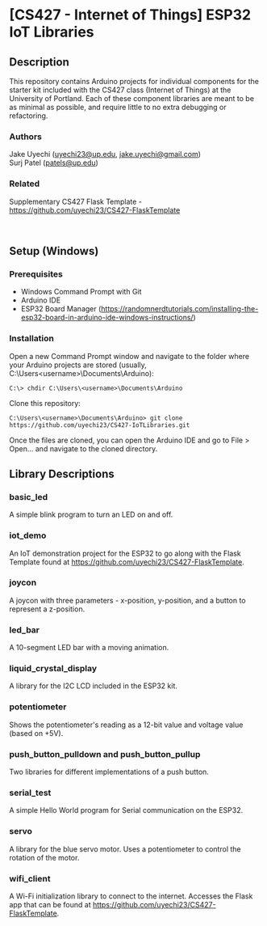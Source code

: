 # **[CS427 - Internet of Things] ESP32 IoT Libraries**

## **Description**
This repository contains Arduino projects for individual components for the starter kit included with the CS427 class (Internet of Things) at the University of Portland. Each of these component libraries are meant to be as minimal as
possible, and require little to no extra debugging or refactoring. 

### **Authors**
Jake Uyechi (uyechi23@up.edu, jake.uyechi@gmail.com)\
Surj Patel (patels@up.edu)

### **Related**
Supplementary CS427 Flask Template - https://github.com/uyechi23/CS427-FlaskTemplate

<br>

## **Setup (Windows)**

### **Prerequisites**
- Windows Command Prompt with Git
- Arduino IDE
- ESP32 Board Manager (https://randomnerdtutorials.com/installing-the-esp32-board-in-arduino-ide-windows-instructions/)

### **Installation**
Open a new Command Prompt window and navigate to the folder where your Arduino projects are stored (usually, C:\Users\<username>\Documents\Arduino):
```
C:\> chdir C:\Users\<username>\Documents\Arduino
```

Clone this repository:
```
C:\Users\<username>\Documents\Arduino> git clone https://github.com/uyechi23/CS427-IoTLibraries.git
```

Once the files are cloned, you can open the Arduino IDE and go to File > Open... and navigate to the cloned directory.

## **Library Descriptions**

### **basic_led**
A simple blink program to turn an LED on and off.

### **iot_demo**
An IoT demonstration project for the ESP32 to go along with the Flask Template found at https://github.com/uyechi23/CS427-FlaskTemplate.

### **joycon**
A joycon with three parameters - x-position, y-position, and a button to represent a z-position.

### **led_bar**
A 10-segment LED bar with a moving animation.

### **liquid_crystal_display**
A library for the I2C LCD included in the ESP32 kit.

### **potentiometer**
Shows the potentiometer's reading as a 12-bit value and voltage value (based on +5V).

### **push_button_pulldown and push_button_pullup**
Two libraries for different implementations of a push button.

### **serial_test**
A simple Hello World program for Serial communication on the ESP32.

### **servo**
A library for the blue servo motor. Uses a potentiometer to control the rotation of the motor.

### **wifi_client**
A Wi-Fi initialization library to connect to the internet. Accesses the Flask app that can be found at https://github.com/uyechi23/CS427-FlaskTemplate.